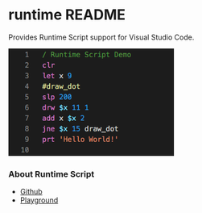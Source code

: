 # runtime README

Provides Runtime Script support for Visual Studio Code.

![](./images/demo.png)

### About Runtime Script
* [Github](https://github.com/yjlo123/runtime-script)
* [Playground](https://runtime.siwei.dev)
